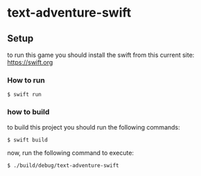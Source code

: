 # text-adventure-swift

## Setup

to run this game you should install the swift from this current site: <https://swift.org>

### How to run

```linux
$ swift run
```

### how to build

to build this project you should run the following commands:

```linux
$ swift build
```

now, run the following command to execute:

```linux
$ ./build/debug/text-adventure-swift
```